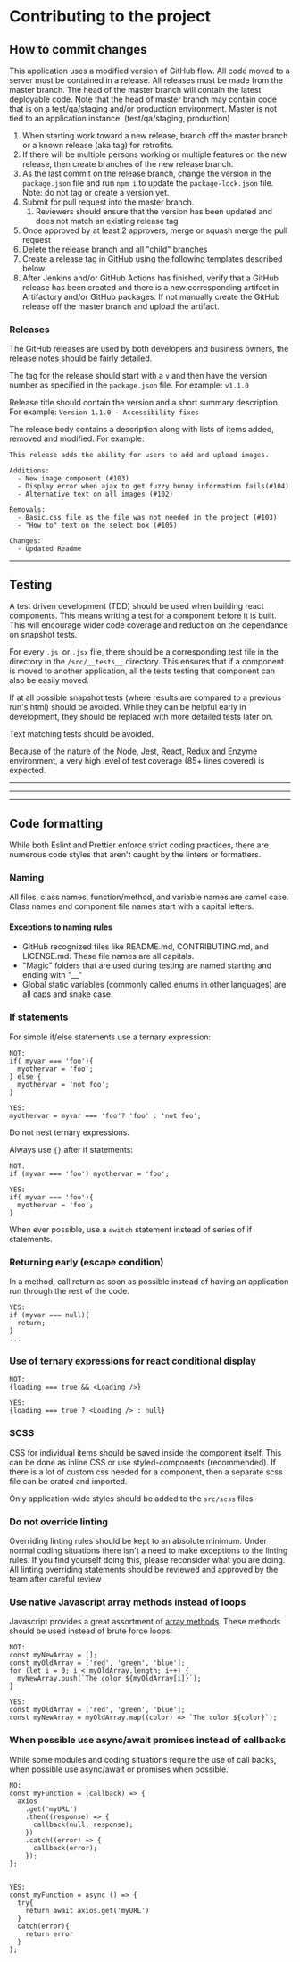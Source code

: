 # Contributing to the project

## How to commit changes

This application uses a modified version of GitHub flow. All code moved to a server must be contained in a release. All releases must be made from the master branch. The head of the master branch will contain the latest deployable code. Note that the head of master branch may contain code that is on a test/qa/staging and/or production environment. Master is not tied to an application instance. (test/qa/staging, production)

1. When starting work toward a new release, branch off the master branch or a known release (aka tag) for retrofits.
1. If there will be multiple persons working or multiple features on the new release, then create branches of the new release branch.
1. As the last commit on the release branch, change the version in the `package.json` file and run `npm i` to update the `package-lock.json` file. Note: do not tag or create a version yet.
1. Submit for pull request into the master branch.
   1. Reviewers should ensure that the version has been updated and does not match an existing release tag
1. Once approved by at least 2 approvers, merge or squash merge the pull request
1. Delete the release branch and all "child" branches
1. Create a release tag in GitHub using the following templates described below.
1. After Jenkins and/or GitHub Actions has finished, verify that a GitHub release has been created and there is a new corresponding artifact in Artifactory and/or GitHub packages. If not manually create the GitHub release off the master branch and upload the artifact.

### Releases

The GitHub releases are used by both developers and business owners, the release notes should be fairly detailed.

The tag for the release should start with a `v` and then have the version number as specified in the `package.json` file. For example: `v1.1.0`

Release title should contain the version and a short summary description. For example: `Version 1.1.0 - Accessibility fixes`

The release body contains a description along with lists of items added, removed and modified. For example:

```
This release adds the ability for users to add and upload images.

Additions:
  - New image component (#103)
  - Display error when ajax to get fuzzy bunny information fails(#104)
  - Alternative text on all images (#102)

Removals:
  - Basic.css file as the file was not needed in the project (#103)
  - "How to" text on the select box (#105)

Changes:
  - Updated Readme
```

---

## Testing

A test driven development (TDD) should be used when building react components. This means writing a test for a component before it is built. This will encourage wider code coverage and reduction on the dependance on snapshot tests.

For every `.js `or `.jsx` file, there should be a corresponding test file in the directory in the `/src/__tests__` directory. This ensures that if a component is moved to another application, all the tests testing that component can also be easily moved.

If at all possible snapshot tests (where results are compared to a previous run's html) should be avoided. While they can be helpful early in development, they should be replaced with more detailed tests later on.

Text matching tests should be avoided.

Because of the nature of the Node, Jest, React, Redux and Enzyme environment, a very high level of test coverage (85+ lines covered) is expected.

---
---
---

## Code formatting

While both Eslint and Prettier enforce strict coding practices, there are numerous code styles that aren't caught by the linters or formatters.

### Naming

All files, class names, function/method, and variable names are camel case. Class names and component file names start with a capital letters.

#### Exceptions to naming rules

- GitHub recognized files like README.md, CONTRIBUTING.md, and LICENSE.md. These file names are all capitals.
- "Magic" folders that are used during testing are named starting and ending with "\_\_"
- Global static variables (commonly called enums in other languages) are all caps and snake case.

### If statements

For simple if/else statements use a ternary expression:

```
NOT:
if( myvar === 'foo'){
  myothervar = 'foo';
} else {
  myothervar = 'not foo';
}

YES:
myothervar = myvar === 'foo'? 'foo' : 'not foo';

```

Do not nest ternary expressions.

Always use `{}` after if statements:

```
NOT:
if (myvar === 'foo') myothervar = 'foo';

YES:
if( myvar === 'foo'){
  myothervar = 'foo';
}
```

When ever possible, use a `switch` statement instead of series of if statements.

### Returning early (escape condition)

In a method, call return as soon as possible instead of having an application run through the rest of the code.

```
YES:
if (myvar === null){
  return;
}
...
```

### Use of ternary expressions for react conditional display

```
NOT:
{loading === true && <Loading />}

YES:
{loading === true ? <Loading /> : null}
```

### SCSS

CSS for individual items should be saved inside the component itself. This can be done as inline CSS or use styled-components (recommended). If there is a lot of custom css needed for a component, then a separate scss file can be crated and imported.

Only application-wide styles should be added to the `src/scss` files

### Do not override linting

Overriding linting rules should be kept to an absolute minimum. Under normal coding situations there isn't a need to make exceptions to the linting rules. If you find yourself doing this, please reconsider what you are doing. All linting overriding statements should be reviewed and approved by the team after careful review


### Use native Javascript array methods instead of loops

Javascript provides a great assortment of [array methods](https://developer.mozilla.org/en-US/docs/Web/JavaScript/Reference/Global_Objects/Array).  These methods should be used instead of brute force loops:

```
NOT:
const myNewArray = [];
const myOldArray = ['red', 'green', 'blue'];
for (let i = 0; i < myOldArray.length; i++) {
  myNewArray.push(`The color ${myOldArray[i]}`);
}

YES:
const myOldArray = ['red', 'green', 'blue'];
const myNewArray = myOldArray.map((color) => `The color ${color}`);

```


### When possible use async/await promises instead of callbacks
While some modules and coding situations require the use of call backs, when possible use async/await or promises when possible.

```
NO:
const myFunction = (callback) => {
  axios
    .get('myURL')
    .then((response) => {
      callback(null, response);
    })
    .catch((error) => {
      callback(error);
    });
};


YES: 
const myFunction = async () => {
  try{
    return await axios.get('myURL')
  }
  catch(error){
    return error
  }
};

```

